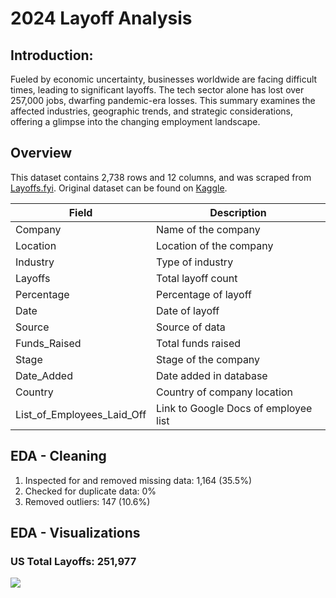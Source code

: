 # 2024 Layoff Analysis

## Introduction:
Fueled by economic uncertainty, businesses worldwide are facing difficult times, leading to significant layoffs. The tech sector alone has lost over 257,000 jobs, dwarfing pandemic-era losses. This summary examines the affected industries, geographic trends, and strategic considerations, offering a glimpse into the changing employment landscape.

## Overview
This dataset contains 2,738 rows and 12 columns, and was scraped from [Layoffs.fyi](https://layoffs.fyi/). Original dataset can be found on [Kaggle](https://www.kaggle.com/datasets/theakhilb/layoffs-data-2022/data).

| Field                        | Description                                      |
|------------------------------|--------------------------------------------------|
| Company                      | Name of the company                              |
| Location                     | Location of the company                          |
| Industry                     | Type of industry                                 |
| Layoffs                      | Total layoff count                               |
| Percentage                   | Percentage of layoff                             |
| Date                         | Date of layoff                                   |
| Source                       | Source of data                                   |
| Funds_Raised                 | Total funds raised                               |
| Stage                        | Stage of the company                             |
| Date_Added                   | Date added in database                           |
| Country                      | Country of company location                      |
| List_of_Employees_Laid_Off   | Link to Google Docs of employee list             |

## EDA - Cleaning
1. Inspected for and removed missing data: 1,164 (35.5%)
2. Checked for duplicate data: 0%
3. Removed outliers: 147 (10.6%)

## EDA - Visualizations

### US Total Layoffs: 251,977
![](https://github.com/MaxBoonjindasup/2024_layoffs_analysis/blob/main/layoffs_by_country.png)
